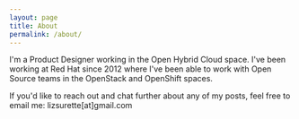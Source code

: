 ```yaml
---
layout: page
title: About
permalink: /about/
---
```


I'm a Product Designer working in the Open Hybrid Cloud space. I've been working at Red Hat since 2012 where I've been able to work with Open Source teams in the OpenStack and OpenShift spaces.

If you'd like to reach out and chat further about any of my posts, feel free to email me: lizsurette[at]gmail.com
